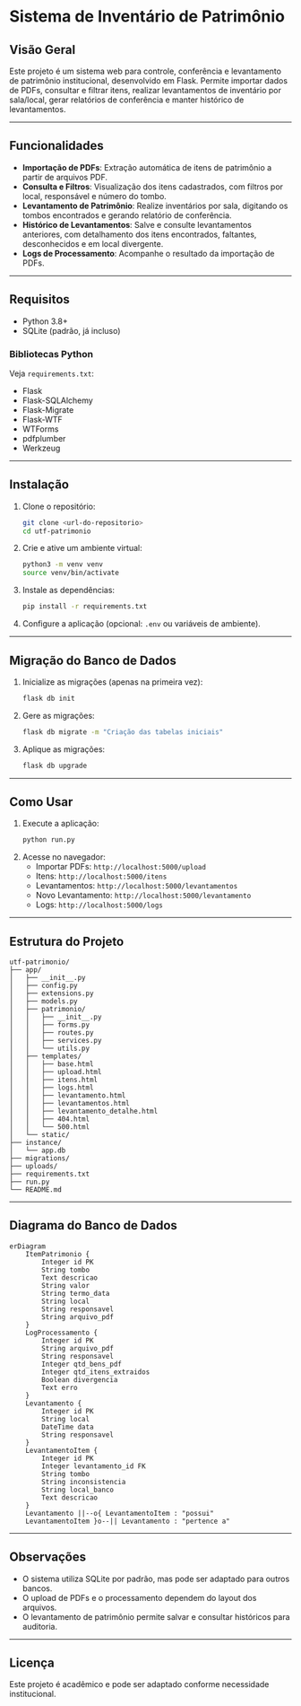 # Sistema de Inventário de Patrimônio

## Visão Geral

Este projeto é um sistema web para controle, conferência e levantamento de patrimônio institucional, desenvolvido em Flask. Permite importar dados de PDFs, consultar e filtrar itens, realizar levantamentos de inventário por sala/local, gerar relatórios de conferência e manter histórico de levantamentos.

---

## Funcionalidades

- **Importação de PDFs**: Extração automática de itens de patrimônio a partir de arquivos PDF.
- **Consulta e Filtros**: Visualização dos itens cadastrados, com filtros por local, responsável e número do tombo.
- **Levantamento de Patrimônio**: Realize inventários por sala, digitando os tombos encontrados e gerando relatório de conferência.
- **Histórico de Levantamentos**: Salve e consulte levantamentos anteriores, com detalhamento dos itens encontrados, faltantes, desconhecidos e em local divergente.
- **Logs de Processamento**: Acompanhe o resultado da importação de PDFs.

---

## Requisitos

- Python 3.8+
- SQLite (padrão, já incluso)

### Bibliotecas Python
Veja `requirements.txt`:
- Flask
- Flask-SQLAlchemy
- Flask-Migrate
- Flask-WTF
- WTForms
- pdfplumber
- Werkzeug

---

## Instalação

1. Clone o repositório:
   ```bash
   git clone <url-do-repositorio>
   cd utf-patrimonio
   ```
2. Crie e ative um ambiente virtual:
   ```bash
   python3 -m venv venv
   source venv/bin/activate
   ```
3. Instale as dependências:
   ```bash
   pip install -r requirements.txt
   ```
4. Configure a aplicação (opcional: `.env` ou variáveis de ambiente).

---

## Migração do Banco de Dados

1. Inicialize as migrações (apenas na primeira vez):
   ```bash
   flask db init
   ```
2. Gere as migrações:
   ```bash
   flask db migrate -m "Criação das tabelas iniciais"
   ```
3. Aplique as migrações:
   ```bash
   flask db upgrade
   ```

---

## Como Usar

1. Execute a aplicação:
   ```bash
   python run.py
   ```
2. Acesse no navegador:
   - Importar PDFs: `http://localhost:5000/upload`
   - Itens: `http://localhost:5000/itens`
   - Levantamentos: `http://localhost:5000/levantamentos`
   - Novo Levantamento: `http://localhost:5000/levantamento`
   - Logs: `http://localhost:5000/logs`

---

## Estrutura do Projeto

```
utf-patrimonio/
├── app/
│   ├── __init__.py
│   ├── config.py
│   ├── extensions.py
│   ├── models.py
│   ├── patrimonio/
│   │   ├── __init__.py
│   │   ├── forms.py
│   │   ├── routes.py
│   │   ├── services.py
│   │   └── utils.py
│   ├── templates/
│   │   ├── base.html
│   │   ├── upload.html
│   │   ├── itens.html
│   │   ├── logs.html
│   │   ├── levantamento.html
│   │   ├── levantamentos.html
│   │   ├── levantamento_detalhe.html
│   │   ├── 404.html
│   │   └── 500.html
│   └── static/
├── instance/
│   └── app.db
├── migrations/
├── uploads/
├── requirements.txt
├── run.py
└── README.md
```

---

## Diagrama do Banco de Dados

```mermaid
erDiagram
    ItemPatrimonio {
        Integer id PK
        String tombo
        Text descricao
        String valor
        String termo_data
        String local
        String responsavel
        String arquivo_pdf
    }
    LogProcessamento {
        Integer id PK
        String arquivo_pdf
        String responsavel
        Integer qtd_bens_pdf
        Integer qtd_itens_extraidos
        Boolean divergencia
        Text erro
    }
    Levantamento {
        Integer id PK
        String local
        DateTime data
        String responsavel
    }
    LevantamentoItem {
        Integer id PK
        Integer levantamento_id FK
        String tombo
        String inconsistencia
        String local_banco
        Text descricao
    }
    Levantamento ||--o{ LevantamentoItem : "possui"
    LevantamentoItem }o--|| Levantamento : "pertence a"
```

---

## Observações
- O sistema utiliza SQLite por padrão, mas pode ser adaptado para outros bancos.
- O upload de PDFs e o processamento dependem do layout dos arquivos.
- O levantamento de patrimônio permite salvar e consultar históricos para auditoria.

---

## Licença

Este projeto é acadêmico e pode ser adaptado conforme necessidade institucional. 